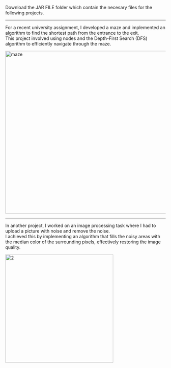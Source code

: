 Download the JAR FILE folder which contain the necesary files for the following projects.
<hr>

For a recent university assignment, I developed a maze and implemented an algorithm to find the shortest path from the entrance to the exit. </br>
This project involved using nodes and the Depth-First Search (DFS) algorithm to efficiently navigate through the maze. </br>

<img width="509" alt="maze" src="https://github.com/Chidalgo007/JavaMazeGUI/assets/145306497/a1855734-9e9e-474e-a2a6-f97c0e74d8cb">
<hr>

In another project, I worked on an image processing task where I had to upload a picture with noise and remove the noise. </br>
I achieved this by implementing an algorithm that fills the noisy areas with the median color of the surrounding pixels, effectively restoring the image quality.

<img width="339" alt="2" src="https://github.com/Chidalgo007/JavaMazeGUI/assets/145306497/98e41375-cf30-4fcb-8023-784f18fe319f">
